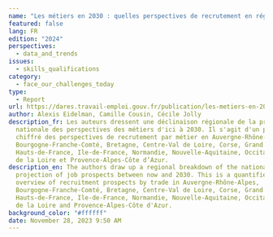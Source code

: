 ```yaml
---
name: "Les métiers en 2030 : quelles perspectives de recrutement en région ?"
featured: false
lang: FR
edition: "2024"
perspectives:
  - data_and_trends
issues:
  - skills_qualifications
category:
  - face_our_challenges_today
type:
  - Report
url: https://dares.travail-emploi.gouv.fr/publication/les-metiers-en-2030-quelles-perspectives-de-recrutement-en-region
author: Alexis Eidelman, Camille Cousin, Cécile Jolly
description_fr: Les auteurs dressent une déclinaison régionale de la projection
  nationale des perspectives des métiers d'ici à 2030. Il s'agit d'un panorama
  chiffré des perspectives de recrutement par métier en Auvergne-Rhône-Alpes,
  Bourgogne-Franche-Comté, Bretagne, Centre-Val de Loire, Corse, Grand Est,
  Hauts-de-France, Ile-de-France, Normandie, Nouvelle-Aquitaine, Occitanie, Pays
  de la Loire et Provence-Alpes-Côte d’Azur.
description_en: The authors draw up a regional breakdown of the national
  projection of job prospects between now and 2030. This is a quantified
  overview of recruitment prospects by trade in Auvergne-Rhône-Alpes,
  Bourgogne-Franche-Comté, Bretagne, Centre-Val de Loire, Corse, Grand Est,
  Hauts-de-France, Ile-de-France, Normandie, Nouvelle-Aquitaine, Occitanie, Pays
  de la Loire and Provence-Alpes-Côte d'Azur.
background_color: "#ffffff"
date: November 28, 2023 9:50 AM
---
```

